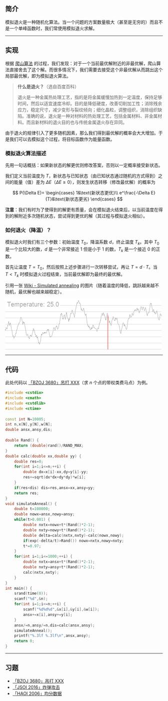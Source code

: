 ## 简介

模拟退火是一种随机化算法。当一个问题的方案数量极大（甚至是无穷的）而且不是一个单峰函数时，我们常使用模拟退火求解。

* * *

## 实现

根据 [爬山算法](https://oi-wiki.org/misc/hill-climbing/) 的过程，我们发现：对于一个当前最优解附近的非最优解，爬山算法直接舍去了这个解。而很多情况下，我们需要去接受这个非最优解从而跳出这个局部最优解，即为模拟退火算法。

> **什么是退火？**（选自百度百科）
>
> 退火是一种金属热处理工艺，指的是将金属缓慢加热到一定温度，保持足够时间，然后以适宜速度冷却。目的是降低硬度，改善切削加工性；消除残余应力，稳定尺寸，减少变形与裂纹倾向；细化晶粒，调整组织，消除组织缺陷。准确的说，退火是一种对材料的热处理工艺，包括金属材料、非金属材料。而且新材料的退火目的也与传统金属退火存在异同。

由于退火的规律引入了更多随机因素，那么我们得到最优解的概率会大大增加。于是我们可以去模拟这个过程，将目标函数作为能量函数。

### 模拟退火算法描述

先用一句话概括：如果新状态的解更优则修改答案，否则以一定概率接受新状态。

我们定义当前温度为 $T$，新状态与已知状态（由已知状态通过随机的方式得到）之间的能量（值）差为 $\Delta E$（$\Delta E\geqslant 0$），则发生状态转移（修改最优解）的概率为

$$
P(\Delta E)=
\begin{cases}
1&\text{新状态更优}\\
e^\frac{-\Delta E}{T}&\text{新状态更劣}
\end{cases}
$$

**注意**：我们有时为了使得到的解更有质量，会在模拟退火结束后，以当前温度在得到的解附近多次随机状态，尝试得到更优的解（其过程与模拟退火相似）。

### 如何退火（降温）？

模拟退火时我们有三个参数：初始温度 $T_0$，降温系数 $d$，终止温度 $T_k$。其中 $T_0$ 是一个比较大的数，$d$ 是一个非常接近 $1$ 但是小于 $1$ 的数，$T_k$ 是一个接近 $0$ 的正数。

首先让温度 $T=T_0$，然后按照上述步骤进行一次转移尝试，再让 $T=d\cdot T$。当 $T<T_k$ 时模拟退火过程结束，当前最优解即为最终的最优解。

引用一张 [Wiki - Simulated annealing](https://en.wikipedia.org/wiki/Simulated_annealing) 的图片（随着温度的降低，跳跃越来越不随机，最优解也越来越稳定）。

![](./images/simulated-annealing.gif)

* * *

## 代码

此处代码以 [「BZOJ 3680」吊打 XXX](https://www.lydsy.com/JudgeOnline/problem.php?id=3680)（求 $n$ 个点的带权类费马点）为例。

```cpp
#include <cstdio>
#include <cmath>
#include <cstdlib>
#include <ctime>

const int N=10005;
int n,x[N],y[N],w[N];
double ansx,ansy,dis;

double Rand() {
    return (double)rand()/RAND_MAX;
}
double calc(double xx,double yy) {
    double res=0;
    for(int i=1;i<=n;++i) {
        double dx=x[i]-xx,dy=y[i]-yy;
        res+=sqrt(dx*dx+dy*dy)*w[i];
    }
    if(res<dis) dis=res,ansx=xx,ansy=yy;
    return res;
}
void simulateAnneal() {
    double t=100000;
    double nowx=ansx,nowy=ansy;
    while(t>0.001) {
        double nxtx=nowx+t*(Rand()*2-1);
        double nxty=nowy+t*(Rand()*2-1);
        double delta=calc(nxtx,nxty)-calc(nowx,nowy);
        if(exp(-delta/t)>Rand()) nowx=nxtx,nowy=nxty;
        t*=0.97;
    }
    for(int i=1;i<=1000;++i) {
        double nxtx=ansx+t*(Rand()*2-1);
        double nxty=ansy+t*(Rand()*2-1);
        calc(nxtx,nxty);
    }
}
int main() {
    srand(time(0));
    scanf("%d",&n);
    for(int i=1;i<=n;++i) {
        scanf("%d%d%d",&x[i],&y[i],&w[i]);
        ansx+=x[i],ansy+=y[i];
    }
    ansx/=n,ansy/=n,dis=calc(ansx,ansy);
    simulateAnneal();
    printf("%.3lf %.3lf\n",ansx,ansy);
    return 0;
}
```

* * *

## 习题

- [「BZOJ 3680」吊打 XXX](https://www.lydsy.com/JudgeOnline/problem.php?id=3680)
- [「JSOI 2016」炸弹攻击](https://www.lydsy.com/JudgeOnline/problem.php?id=4852)
- [「HAOI 2006」均分数据](https://www.lydsy.com/JudgeOnline/problem.php?id=2428)
